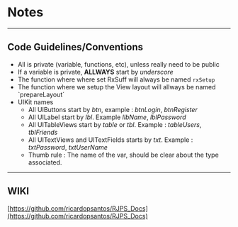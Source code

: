 # Notes

------

## Code Guidelines/Conventions

* All is private (variable, functions, etc), unless really need to be public
* If a variable is private, __ALLWAYS__ start by _underscore_ 
* The function where where set RxSuff will always be named  `rxSetup`
* The function where we setup the View layout will allways be named `prepareLayout´
* UIKit names
    * All UIButtons start by _btn_, example : _btnLogin_, _btnRegister_
    * All UILabel start by _lbl_. Example _llbName_, _lblPassword_
    * All UITableViews start by _table_ or _tbl_. Example : _tableUsers_, _tblFriends_
    * All UITextViews and UITextFields starts by _txt_. Example : _txtPassword_, _txtUserName_
    * Thumb rule : The name of the var, should be clear about the type associated. 
    
------

## WIKI

[https://github.com/ricardopsantos/RJPS_Docs](https://github.com/ricardopsantos/RJPS_Docs)

